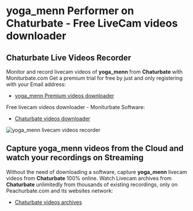 # yoga_menn Performer on Chaturbate - Free LiveCam videos downloader

## Chaturbate Live Videos Recorder

Monitor and record livecam videos of **yoga_menn** from **Chaturbate** with Moniturbate.com
Get a premium trial for free by just and only registering with your Email address:
* [yoga_menn Premium videos downloader](https://moniturbate.com/request-demo-licence-key.html)

Free livecam videos downloader - Moniturbate Software:
* [Chaturbate videos downloader](https://moniturbate.com/moniturbate-download-software.html)

![yoga_menn livecam videos recorder](https://peachurnet.com/templates/moniturbate-software.png)


## Capture yoga_menn videos from the Cloud and watch your recordings on Streaming

Without the need of downloading a software, capture **yoga_menn** livecam videos from **Chaturbate** 100% online.
Watch Livecam archives from **Chaturbate** unlimitedly from thousands of existing recordings, only on Peachurbate.com and its websites network:
* [Chaturbate videos archives](https://peachurnet.com/)